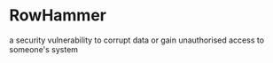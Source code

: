 # RowHammer
a security vulnerability to corrupt data or gain unauthorised access to someone's system
